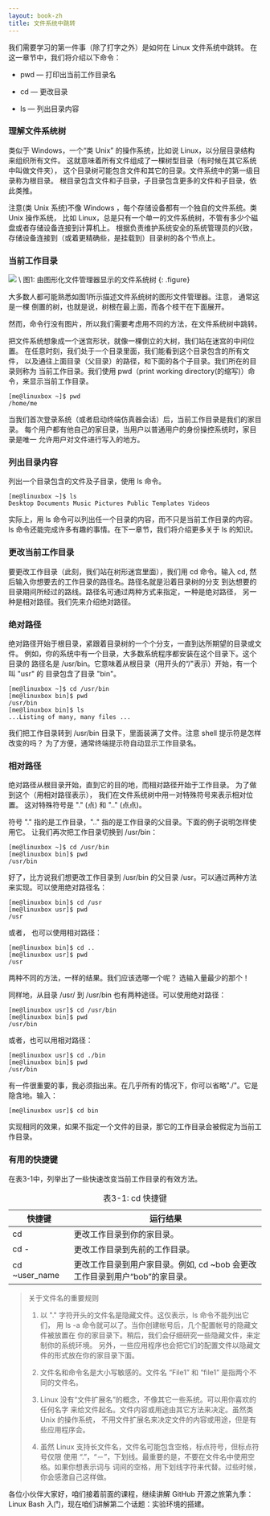 ```yaml
---
layout: book-zh
title: 文件系统中跳转
---
```


我们需要学习的第一件事（除了打字之外）是如何在 Linux 文件系统中跳转。
在这一章节中，我们将介绍以下命令：

* pwd — 打印出当前工作目录名

* cd — 更改目录

* ls — 列出目录内容

### 理解文件系统树

类似于 Windows，一个“类 Unix” 的操作系统，比如说 Linux，以分层目录结构来组织所有文件。
这就意味着所有文件组成了一棵树型目录（有时候在其它系统中叫做文件夹），
这个目录树可能包含文件和其它的目录。文件系统中的第一级目录称为根目录。
根目录包含文件和子目录，子目录包含更多的文件和子目录，依此类推。

注意(类 Unix 系统)不像 Windows ，每个存储设备都有一个独自的文件系统。类 Unix 操作系统，
比如 Linux，总是只有一个单一的文件系统树，不管有多少个磁盘或者存储设备连接到计算机上。
根据负责维护系统安全的系统管理员的兴致，存储设备连接到（或着更精确些，是挂载到）目录树的各个节点上。

### 当前工作目录

![](../images/3.png) \\
图1: 由图形化文件管理器显示的文件系统树
{: .figure}

大多数人都可能熟悉如图1所示描述文件系统树的图形文件管理器。注意， 通常这是一棵
倒置的树，也就是说，树根在最上面，而各个枝干在下面展开。

然而，命令行没有图片，所以我们需要考虑用不同的方法，在文件系统树中跳转。

把文件系统想象成一个迷宫形状，就像一棵倒立的大树，我们站在迷宫的中间位置。
在任意时刻，我们处于一个目录里面，我们能看到这个目录包含的所有文件，
以及通往上面目录（父目录）的路径，和下面的各个子目录。我们所在的目录则称为
当前工作目录。我们使用 pwd（print working directory(的缩写)）命令，来显示当前工作目录。

    [me@linuxbox ~]$ pwd
    /home/me

当我们首次登录系统（或者启动终端仿真器会话）后，当前工作目录是我们的家目录。
每个用户都有他自己的家目录，当用户以普通用户的身份操控系统时，家目录是唯一
允许用户对文件进行写入的地方。

### 列出目录内容

列出一个目录包含的文件及子目录，使用 ls 命令。

    [me@linuxbox ~]$ ls
    Desktop Documents Music Pictures Public Templates Videos

实际上，用 ls 命令可以列出任一个目录的内容，而不只是当前工作目录的内容。
ls 命令还能完成许多有趣的事情。在下一章节，我们将介绍更多关于 ls 的知识。

### 更改当前工作目录

要更改工作目录（此刻，我们站在树形迷宫里面），我们用 cd 命令。输入 cd,
然后输入你想要去的工作目录的路径名。路径名就是沿着目录树的分支
到达想要的目录期间所经过的路线。路径名可通过两种方式来指定，一种是绝对路径，
另一种是相对路径。我们先来介绍绝对路径。

### 绝对路径

绝对路径开始于根目录，紧跟着目录树的一个个分支，一直到达所期望的目录或文件。
例如，你的系统中有一个目录，大多数系统程序都安装在这个目录下。这个目录的
路径名是 /usr/bin。它意味着从根目录（用开头的“/"表示）开始，有一个叫 "usr" 的
目录包含了目录 "bin"。

    [me@linuxbox ~]$ cd /usr/bin
    [me@linuxbox bin]$ pwd
    /usr/bin
    [me@linuxbox bin]$ ls
    ...Listing of many, many files ...

我们把工作目录转到 /usr/bin 目录下，里面装满了文件。注意 shell 提示符是怎样改变的吗？
为了方便，通常终端提示符自动显示工作目录名。

### 相对路径

绝对路径从根目录开始，直到它的目的地，而相对路径开始于工作目录。
为了做到这个（用相对路径表示）， 我们在文件系统树中用一对特殊符号来表示相对位置。
这对特殊符号是 "." (点) 和 ".." (点点)。

符号 "." 指的是工作目录，".." 指的是工作目录的父目录。下面的例子说明怎样使用它。
让我们再次把工作目录切换到 /usr/bin：

    [me@linuxbox ~]$ cd /usr/bin
    [me@linuxbox bin]$ pwd
    /usr/bin

好了，比方说我们想更改工作目录到 /usr/bin 的父目录 /usr。可以通过两种方法来实现。可以使用绝对路径名：

    [me@linuxbox bin]$ cd /usr
    [me@linuxbox usr]$ pwd
    /usr

或者， 也可以使用相对路径：

    [me@linuxbox bin]$ cd ..
    [me@linuxbox usr]$ pwd
    /usr

两种不同的方法，一样的结果。我们应该选哪一个呢？ 选输入量最少的那个！

同样地，从目录 /usr/ 到 /usr/bin 也有两种途径。可以使用绝对路径：

    [me@linuxbox usr]$ cd /usr/bin
    [me@linuxbox bin]$ pwd
    /usr/bin

或者，也可以用相对路径：

    [me@linuxbox usr]$ cd ./bin
    [me@linuxbox bin]$ pwd
    /usr/bin

有一件很重要的事，我必须指出来。在几乎所有的情况下，你可以省略"./"。它是隐含地。输入：

    [me@linuxbox usr]$ cd bin

实现相同的效果，如果不指定一个文件的目录，那它的工作目录会被假定为当前工作目录。

### 有用的快捷键

在表3-1中，列举出了一些快速改变当前工作目录的有效方法。

<table class="multi">
<caption class="cap">表3-1: cd 快捷键</caption>
<thead>
<tr>
<th class="title">快捷键</th>
<th class="title">运行结果</th>
</tr>
</thead>
<tbody>
<tr>
<td >cd</td>
<td >更改工作目录到你的家目录。</td>
</tr>
<tr>
<td > cd -</td>
<td > 更改工作目录到先前的工作目录。</td>
</tr>
<tr>
<td id="tdlist">cd ~user_name</td>
<td> 更改工作目录到用户家目录。例如, cd ~bob 会更改工作目录到用户“bob”的家目录。</td>
</tr>
</tbody>
</table>

>
>关于文件名的重要规则
>
>1. 以 "." 字符开头的文件名是隐藏文件。这仅表示，ls 命令不能列出它们，
用 ls -a 命令就可以了。当你创建帐号后，几个配置帐号的隐藏文件被放置在
你的家目录下。稍后，我们会仔细研究一些隐藏文件，来定制你的系统环境。
另外，一些应用程序也会把它们的配置文件以隐藏文件的形式放在你的家目录下面。
>
>2. 文件名和命令名是大小写敏感的。文件名 “File1” 和 “file1” 是指两个不同的文件名。
>
>3. Linux 没有“文件扩展名”的概念，不像其它一些系统。可以用你喜欢的任何名字
来给文件起名。文件内容或用途由其它方法来决定。虽然类 Unix 的操作系统，
不用文件扩展名来决定文件的内容或用途，但是有些应用程序会。
>
>4. 虽然 Linux 支持长文件名，文件名可能包含空格，标点符号，但标点符号仅限
使用 “.”，“－”，下划线。最重要的是，不要在文件名中使用空格。如果你想表示词与
词间的空格，用下划线字符来代替。过些时候，你会感激自己这样做。

各位小伙伴大家好，咱们接着前面的课程，继续讲解 GitHub 开源之旅第九季：Linux Bash 入门，现在咱们讲解第二个话题：实验环境的搭建。

